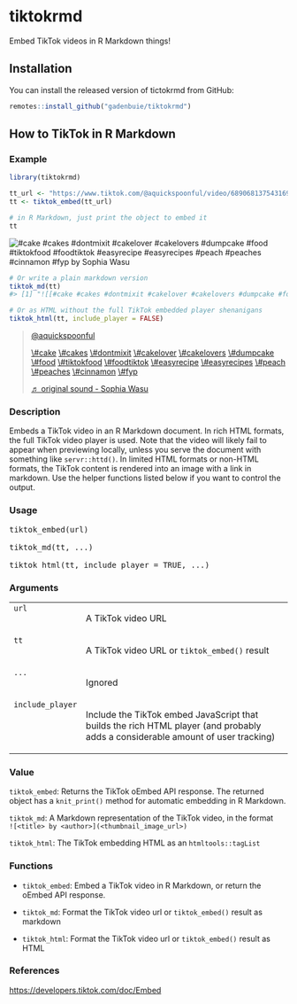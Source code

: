 
<!-- README.md is generated from README.Rmd. Please edit that file -->

# tiktokrmd

<!-- badges: start -->
<!-- badges: end -->

Embed TikTok videos in R Markdown things!

## Installation

You can install the released version of tictokrmd from GitHub:

``` r
remotes::install_github("gadenbuie/tiktokrmd")
```

## How to TikTok in R Markdown

### Example

``` r
library(tiktokrmd)

tt_url <- "https://www.tiktok.com/@aquickspoonful/video/6890681375431691526"
tt <- tiktok_embed(tt_url)

# in R Markdown, just print the object to embed it
tt
```

![[\#cake \#cakes \#dontmixit \#cakelover \#cakelovers \#dumpcake \#food
\#tiktokfood \#foodtiktok \#easyrecipe \#easyrecipes \#peach \#peaches
\#cinnamon
\#fyp](https://www.tiktok.com/@aquickspoonful/video/6890681375431691526)
by [Sophia
Wasu](https://www.tiktok.com/@aquickspoonful)](https://p16-sign-va.tiktokcdn.com/obj/tos-maliva-p-0068/00189a8b703343bd817a3ccaec240f71?x-expires=1610618400&x-signature=O8IFPRzFD1bROnHYSNq84fqGVHA%3D)

``` r
# Or write a plain markdown version
tiktok_md(tt)
#> [1] "![[#cake #cakes #dontmixit #cakelover #cakelovers #dumpcake #food #tiktokfood #foodtiktok #easyrecipe #easyrecipes #peach #peaches #cinnamon #fyp](https://www.tiktok.com/@aquickspoonful/video/6890681375431691526) by [Sophia Wasu](https://www.tiktok.com/@aquickspoonful)](https://p16-sign-va.tiktokcdn.com/obj/tos-maliva-p-0068/00189a8b703343bd817a3ccaec240f71?x-expires=1610618400&x-signature=O8IFPRzFD1bROnHYSNq84fqGVHA%3D)"

# Or as HTML without the full TikTok embedded player shenanigans
tiktok_html(tt, include_player = FALSE)
```

<!--html_preserve-->
<blockquote class="tiktok-embed" cite="https://www.tiktok.com/@aquickspoonful/video/6890681375431691526" data-video-id="6890681375431691526" style="max-width: 605px;min-width: 325px;">
<section>
<a target="_blank" title="@aquickspoonful" href="https://www.tiktok.com/@aquickspoonful">@aquickspoonful</a>
<p>
<a title="cake" target="_blank" href="https://www.tiktok.com/tag/cake">\#cake</a>
<a title="cakes" target="_blank" href="https://www.tiktok.com/tag/cakes">\#cakes</a>
<a title="dontmixit" target="_blank" href="https://www.tiktok.com/tag/dontmixit">\#dontmixit</a>
<a title="cakelover" target="_blank" href="https://www.tiktok.com/tag/cakelover">\#cakelover</a>
<a title="cakelovers" target="_blank" href="https://www.tiktok.com/tag/cakelovers">\#cakelovers</a>
<a title="dumpcake" target="_blank" href="https://www.tiktok.com/tag/dumpcake">\#dumpcake</a>
<a title="food" target="_blank" href="https://www.tiktok.com/tag/food">\#food</a>
<a title="tiktokfood" target="_blank" href="https://www.tiktok.com/tag/tiktokfood">\#tiktokfood</a>
<a title="foodtiktok" target="_blank" href="https://www.tiktok.com/tag/foodtiktok">\#foodtiktok</a>
<a title="easyrecipe" target="_blank" href="https://www.tiktok.com/tag/easyrecipe">\#easyrecipe</a>
<a title="easyrecipes" target="_blank" href="https://www.tiktok.com/tag/easyrecipes">\#easyrecipes</a>
<a title="peach" target="_blank" href="https://www.tiktok.com/tag/peach">\#peach</a>
<a title="peaches" target="_blank" href="https://www.tiktok.com/tag/peaches">\#peaches</a>
<a title="cinnamon" target="_blank" href="https://www.tiktok.com/tag/cinnamon">\#cinnamon</a>
<a title="fyp" target="_blank" href="https://www.tiktok.com/tag/fyp">\#fyp</a>
</p>
<a target="_blank" title="♬ original sound - Sophia Wasu" href="https://www.tiktok.com/music/original-sound-6890681399725099782">♬
original sound - Sophia Wasu</a>
</section>
</blockquote>

<!--/html_preserve-->

<h3>Description</h3>

<p>Embeds a TikTok video in an R Markdown document. In rich HTML formats, the
full TikTok video player is used. Note that the video will likely fail to
appear when previewing locally, unless you serve the document with something
like <code>servr::httd()</code>. In limited HTML formats or non-HTML formats, the
TikTok content is rendered into an image with a link in markdown. Use the
helper functions listed below if you want to control the output.
</p>


<h3>Usage</h3>

<pre>
tiktok_embed(url)

tiktok_md(tt, ...)

tiktok_html(tt, include_player = TRUE, ...)
</pre>


<h3>Arguments</h3>

<table summary="R argblock">
<tr valign="top"><td><code>url</code></td>
<td>
<p>A TikTok video URL</p>
</td></tr>
<tr valign="top"><td><code>tt</code></td>
<td>
<p>A TikTok video URL or <code>tiktok_embed()</code> result</p>
</td></tr>
<tr valign="top"><td><code>...</code></td>
<td>
<p>Ignored</p>
</td></tr>
<tr valign="top"><td><code>include_player</code></td>
<td>
<p>Include the TikTok embed JavaScript that builds the
rich HTML player (and probably adds a considerable amount of user tracking)</p>
</td></tr>
</table>


<h3>Value</h3>

<p><code>tiktok_embed</code>: Returns the TikTok oEmbed API response. The returned
object has a <code>knit_print()</code> method for automatic embedding in R Markdown.
</p>
<p><code>tiktok_md</code>: A Markdown representation of the TikTok video, in the
format <code style="white-space: pre;">![&lt;title&gt; by &lt;author&gt;](&lt;thumbnail_image_url&gt;)</code>
</p>
<p><code>tiktok_html</code>: The TikTok embedding HTML as an <code>htmltools::tagList</code>
</p>


<h3>Functions</h3>


<ul>
<li> <p><code>tiktok_embed</code>: Embed a TikTok video in R Markdown, or return the oEmbed
API response.
</p>
</li>
<li> <p><code>tiktok_md</code>: Format the TikTok video url or <code>tiktok_embed()</code> result as
markdown
</p>
</li>
<li> <p><code>tiktok_html</code>: Format the TikTok video url or <code>tiktok_embed()</code> result as
HTML
</p>
</li></ul>


<h3>References</h3>

<p><a href="https://developers.tiktok.com/doc/Embed">https://developers.tiktok.com/doc/Embed</a>
</p>
